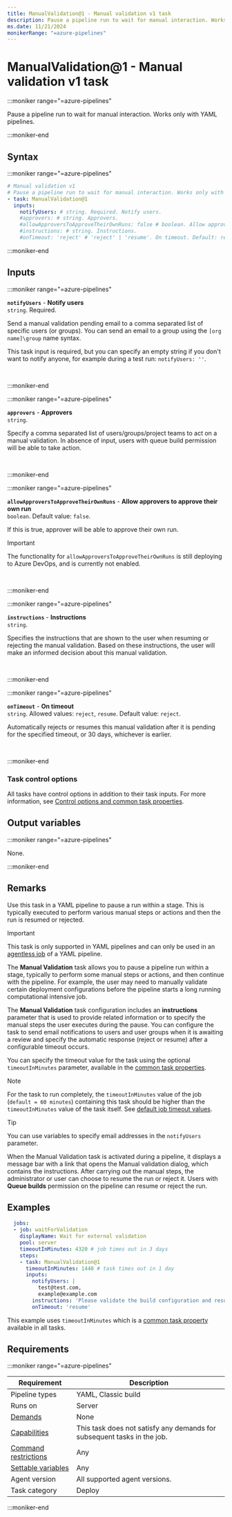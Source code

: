 ```yaml
---
title: ManualValidation@1 - Manual validation v1 task
description: Pause a pipeline run to wait for manual interaction. Works only with YAML pipelines.
ms.date: 11/21/2024
monikerRange: "=azure-pipelines"
---
```


# ManualValidation@1 - Manual validation v1 task

<!-- :::description::: -->
:::moniker range="=azure-pipelines"

<!-- :::editable-content name="description"::: -->
Pause a pipeline run to wait for manual interaction. Works only with YAML pipelines.
<!-- :::editable-content-end::: -->

:::moniker-end
<!-- :::description-end::: -->

<!-- :::syntax::: -->
## Syntax

:::moniker range="=azure-pipelines"

```yaml
# Manual validation v1
# Pause a pipeline run to wait for manual interaction. Works only with YAML pipelines.
- task: ManualValidation@1
  inputs:
    notifyUsers: # string. Required. Notify users. 
    #approvers: # string. Approvers. 
    #allowApproversToApproveTheirOwnRuns: false # boolean. Allow approvers to approve their own run. Default: false.
    #instructions: # string. Instructions. 
    #onTimeout: 'reject' # 'reject' | 'resume'. On timeout. Default: reject.
```

:::moniker-end
<!-- :::syntax-end::: -->

<!-- :::inputs::: -->
## Inputs

<!-- :::item name="notifyUsers"::: -->
:::moniker range="=azure-pipelines"

**`notifyUsers`** - **Notify users**<br>
`string`. Required.<br>
<!-- :::editable-content name="helpMarkDown"::: -->
Send a manual validation pending email to a comma separated list of specific users (or groups). You can send an email to a group using the `[org name]\group` name syntax.

This task input is required, but you can specify an empty string if you don't want to notify anyone, for example during a test run: `notifyUsers: ''`.
<!-- :::editable-content-end::: -->
<br>

:::moniker-end
<!-- :::item-end::: -->
<!-- :::item name="approvers"::: -->
:::moniker range="=azure-pipelines"

**`approvers`** - **Approvers**<br>
`string`.<br>
<!-- :::editable-content name="helpMarkDown"::: -->
Specify a comma separated list of users/groups/project teams to act on a manual validation. In absence of input, users with queue build permission will be able to take action.
<!-- :::editable-content-end::: -->
<br>

:::moniker-end
<!-- :::item-end::: -->
<!-- :::item name="allowApproversToApproveTheirOwnRuns"::: -->
:::moniker range="=azure-pipelines"

**`allowApproversToApproveTheirOwnRuns`** - **Allow approvers to approve their own run**<br>
`boolean`. Default value: `false`.<br>
<!-- :::editable-content name="helpMarkDown"::: -->
If this is true, approver will be able to approve their own run.

> [!IMPORTANT]
> The functionality for `allowApproversToApproveTheirOwnRuns` is still deploying to Azure DevOps, and is currently not enabled.
<!-- :::editable-content-end::: -->
<br>

:::moniker-end
<!-- :::item-end::: -->
<!-- :::item name="instructions"::: -->
:::moniker range="=azure-pipelines"

**`instructions`** - **Instructions**<br>
`string`.<br>
<!-- :::editable-content name="helpMarkDown"::: -->
Specifies the instructions that are shown to the user when resuming or rejecting the manual validation. Based on these instructions, the user will make an informed decision about this manual validation.
<!-- :::editable-content-end::: -->
<br>

:::moniker-end
<!-- :::item-end::: -->
<!-- :::item name="onTimeout"::: -->
:::moniker range="=azure-pipelines"

**`onTimeout`** - **On timeout**<br>
`string`. Allowed values: `reject`, `resume`. Default value: `reject`.<br>
<!-- :::editable-content name="helpMarkDown"::: -->
Automatically rejects or resumes this manual validation after it is pending for the specified timeout, or 30 days, whichever is earlier.
<!-- :::editable-content-end::: -->
<br>

:::moniker-end
<!-- :::item-end::: -->

### Task control options

All tasks have control options in addition to their task inputs. For more information, see [Control options and common task properties](/azure/devops/pipelines/yaml-schema/steps-task#common-task-properties).
<!-- :::inputs-end::: -->

<!-- :::outputVariables::: -->
## Output variables

:::moniker range="=azure-pipelines"

None.

:::moniker-end
<!-- :::outputVariables-end::: -->

<!-- :::remarks::: -->
<!-- :::editable-content name="remarks"::: -->
## Remarks

Use this task in a YAML pipeline to pause a run within a stage. This is typically executed to perform various manual steps or actions and then the run is resumed or rejected.

> [!IMPORTANT]
> This task is only supported in YAML pipelines and can only be used in an [agentless job](/azure/devops/pipelines/process/phases#server-jobs) of a YAML pipeline.

The **Manual Validation** task allows you to pause a pipeline run within a stage, typically to perform some manual steps or actions, and then continue with the pipeline. For example, the user may need to manually validate certain deployment configurations before the pipeline starts a long running computational intensive job.

The **Manual Validation** task configuration includes an **instructions** parameter that is used to provide related information or to specify the manual steps the user executes during the pause. You can configure the task to send email notifications to users and user groups when it is awaiting a review and specify the automatic response (reject or resume) after a configurable timeout occurs.

You can specify the timeout value for the task using the optional `timeoutInMinutes` parameter, available in the [common task properties](/azure/devops/pipelines/yaml-schema/steps-task).

> [!NOTE]
> For the task to run completely, the `timeoutInMinutes` value of the job (`default = 60 minutes`) containing this task should be higher than the `timeoutInMinutes` value of the task itself. See [default job timeout values](/azure/devops/pipelines/process/phases#timeouts).

> [!TIP]
> You can use variables to specify email addresses in the `notifyUsers` parameter.

When the Manual Validation task is activated during a pipeline, it displays
a message bar with a link that opens the Manual validation dialog, which contains the instructions. After carrying out the manual steps, the administrator or user can choose to resume the run or reject it. Users with **Queue builds** permission on the pipeline can resume or reject the run.
<!-- :::editable-content-end::: -->
<!-- :::remarks-end::: -->

<!-- :::examples::: -->
<!-- :::editable-content name="examples"::: -->
## Examples

```yaml
  jobs:
  - job: waitForValidation
    displayName: Wait for external validation
    pool: server
    timeoutInMinutes: 4320 # job times out in 3 days
    steps:
    - task: ManualValidation@1
      timeoutInMinutes: 1440 # task times out in 1 day
      inputs:
        notifyUsers: |
          test@test.com,
          example@example.com
        instructions: 'Please validate the build configuration and resume'
        onTimeout: 'resume'
```

This example uses `timeoutInMinutes` which is a [common task property](/azure/devops/pipelines/yaml-schema/steps-task) available in all tasks.
<!-- :::editable-content-end::: -->
<!-- :::examples-end::: -->

<!-- :::properties::: -->
## Requirements

:::moniker range="=azure-pipelines"

| Requirement | Description |
|-------------|-------------|
| Pipeline types | YAML, Classic build |
| Runs on | Server |
| [Demands](/azure/devops/pipelines/process/demands) | None |
| [Capabilities](/azure/devops/pipelines/agents/agents#capabilities) | This task does not satisfy any demands for subsequent tasks in the job. |
| [Command restrictions](/azure/devops/pipelines/security/templates#agent-logging-command-restrictions) | Any |
| [Settable variables](/azure/devops/pipelines/security/templates#agent-logging-command-restrictions) | Any |
| Agent version | All supported agent versions. |
| Task category | Deploy |

:::moniker-end
<!-- :::properties-end::: -->

<!-- :::see-also::: -->
<!-- :::editable-content name="seeAlso"::: -->
<!-- :::editable-content-end::: -->
<!-- :::see-also-end::: -->